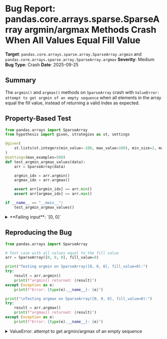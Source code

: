 # Bug Report: pandas.core.arrays.sparse.SparseArray argmin/argmax Methods Crash When All Values Equal Fill Value

**Target**: `pandas.core.arrays.sparse.array.SparseArray.argmin` and `pandas.core.arrays.sparse.array.SparseArray.argmax`
**Severity**: Medium
**Bug Type**: Crash
**Date**: 2025-09-25

## Summary

The `argmin()` and `argmax()` methods on `SparseArray` crash with `ValueError: attempt to get argmin of an empty sequence` when all elements in the array equal the fill value, instead of returning a valid index as expected.

## Property-Based Test

```python
from pandas.arrays import SparseArray
from hypothesis import given, strategies as st, settings

@given(
    st.lists(st.integers(min_value=-100, max_value=100), min_size=2, max_size=50)
)
@settings(max_examples=500)
def test_argmin_argmax_values(data):
    arr = SparseArray(data)

    argmin_idx = arr.argmin()
    argmax_idx = arr.argmax()

    assert arr[argmin_idx] == arr.min()
    assert arr[argmax_idx] == arr.max()

if __name__ == "__main__":
    test_argmin_argmax_values()
```

<details>

<summary>
**Failing input**: `[0, 0]`
</summary>
```
Traceback (most recent call last):
  File "/home/npc/pbt/agentic-pbt/worker_/4/hypo.py", line 18, in <module>
    test_argmin_argmax_values()
    ~~~~~~~~~~~~~~~~~~~~~~~~~^^
  File "/home/npc/pbt/agentic-pbt/worker_/4/hypo.py", line 5, in test_argmin_argmax_values
    st.lists(st.integers(min_value=-100, max_value=100), min_size=2, max_size=50)
               ^^^
  File "/home/npc/miniconda/lib/python3.13/site-packages/hypothesis/core.py", line 2124, in wrapped_test
    raise the_error_hypothesis_found
  File "/home/npc/pbt/agentic-pbt/worker_/4/hypo.py", line 11, in test_argmin_argmax_values
    argmin_idx = arr.argmin()
  File "/home/npc/miniconda/lib/python3.13/site-packages/pandas/core/arrays/sparse/array.py", line 1684, in argmin
    return self._argmin_argmax("argmin")
           ~~~~~~~~~~~~~~~~~~~^^^^^^^^^^
  File "/home/npc/miniconda/lib/python3.13/site-packages/pandas/core/arrays/sparse/array.py", line 1658, in _argmin_argmax
    _candidate = non_nan_idx[func(non_nans)]
                             ~~~~^^^^^^^^^^
  File "/home/npc/miniconda/lib/python3.13/site-packages/numpy/_core/fromnumeric.py", line 1439, in argmin
    return _wrapfunc(a, 'argmin', axis=axis, out=out, **kwds)
  File "/home/npc/miniconda/lib/python3.13/site-packages/numpy/_core/fromnumeric.py", line 57, in _wrapfunc
    return bound(*args, **kwds)
ValueError: attempt to get argmin of an empty sequence
Falsifying example: test_argmin_argmax_values(
    data=[0, 0],
)
```
</details>

## Reproducing the Bug

```python
from pandas.arrays import SparseArray

# Test case with all values equal to the fill value
arr = SparseArray([0, 0, 0], fill_value=0)

print("Testing argmin on SparseArray([0, 0, 0], fill_value=0):")
try:
    result = arr.argmin()
    print(f"argmin() returned: {result}")
except Exception as e:
    print(f"Error: {type(e).__name__}: {e}")

print("\nTesting argmax on SparseArray([0, 0, 0], fill_value=0):")
try:
    result = arr.argmax()
    print(f"argmax() returned: {result}")
except Exception as e:
    print(f"Error: {type(e).__name__}: {e}")
```

<details>

<summary>
ValueError: attempt to get argmin/argmax of an empty sequence
</summary>
```
Testing argmin on SparseArray([0, 0, 0], fill_value=0):
Error: ValueError: attempt to get argmin of an empty sequence

Testing argmax on SparseArray([0, 0, 0], fill_value=0):
Error: ValueError: attempt to get argmax of an empty sequence
```
</details>

## Why This Is A Bug

This violates the expected behavior of `argmin()` and `argmax()` methods which should always return an integer index for non-empty arrays, as documented in pandas. The methods are documented to return `int` - the index of the minimum/maximum element.

For an array like `[0, 0, 0]`, both `argmin()` and `argmax()` should return `0` (the first index), consistent with NumPy's behavior:
- `numpy.array([0, 0, 0]).argmin()` returns `0`
- `numpy.array([0, 0, 0]).argmax()` returns `0`

The crash occurs because SparseArrays store only non-fill values in `_sparse_values`. When all values equal the fill value (e.g., all zeros with `fill_value=0`), the `_sparse_values` array is empty. The code at line 1658 in `/pandas/core/arrays/sparse/array.py` then attempts to call `np.argmin()` or `np.argmax()` on this empty array, causing the ValueError.

## Relevant Context

The bug is in the `_argmin_argmax` method at lines 1648-1672 of `pandas/core/arrays/sparse/array.py`. The method doesn't handle the case where `self._sparse_values` is empty (when `npoints == 0`).

Key points:
- SparseArrays use `fill_value` (default 0) to represent common values efficiently
- Only values different from `fill_value` are stored in `_sparse_values`
- When all array elements equal `fill_value`, `_sparse_values` is empty
- The method calls numpy's argmin/argmax on the empty `_sparse_values`, causing the crash

Documentation link: https://pandas.pydata.org/docs/reference/api/pandas.arrays.SparseArray.argmin.html

## Proposed Fix

```diff
--- a/pandas/core/arrays/sparse/array.py
+++ b/pandas/core/arrays/sparse/array.py
@@ -1655,6 +1655,11 @@ class SparseArray(OpsMixin, PandasObject, ExtensionArray):
         non_nans = values[~mask]
         non_nan_idx = idx[~mask]

+        # Handle case where all values are fill_value (empty sparse values)
+        if len(non_nans) == 0:
+            # Return first valid index when all values are the same
+            return 0
+
         _candidate = non_nan_idx[func(non_nans)]
         candidate = index[_candidate]
```